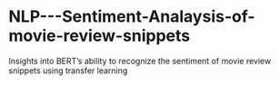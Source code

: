 # NLP---Sentiment-Analaysis-of-movie-review-snippets
Insights into BERT’s ability to recognize the sentiment of movie review snippets using transfer learning
